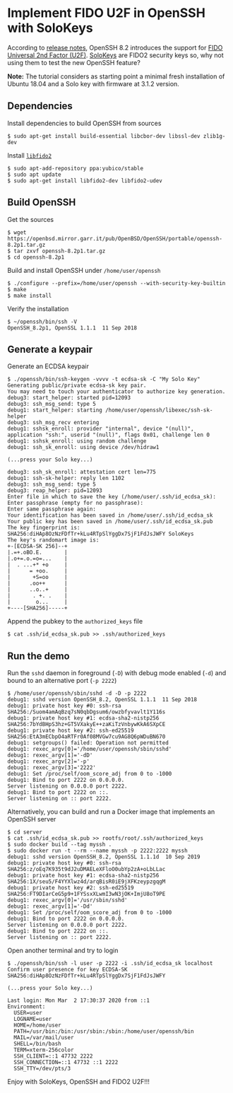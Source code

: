 # Implement FIDO U2F in OpenSSH with SoloKeys

According to [release notes](https://www.openssh.com/txt/release-8.2),
OpenSSH 8.2 introduces the support for
[FIDO Universal 2nd Factor (U2F)](https://fidoalliance.org/specifications).
[SoloKeys](https://solokeys.com) are FIDO2 security keys so, why not using
them to test the new OpenSSH feature?

**Note:** The tutorial considers as starting point a minimal fresh
installation of Ubuntu 18.04 and a Solo key with firmware at 3.1.2 version.

## Dependencies

Install dependencies to build OpenSSH from sources

    $ sudo apt-get install build-essential libcbor-dev libssl-dev zlib1g-dev

Install [`libfido2`](https://github.com/Yubico/libfido2)

    $ sudo apt-add-repository ppa:yubico/stable
    $ sudo apt update
    $ sudo apt-get install libfido2-dev libfido2-udev

## Build OpenSSH

Get the sources

    $ wget https://openbsd.mirror.garr.it/pub/OpenBSD/OpenSSH/portable/openssh-8.2p1.tar.gz
    $ tar zxvf openssh-8.2p1.tar.gz
    $ cd openssh-8.2p1

Build and install OpenSSH under `/home/user/openssh`

    $ ./configure --prefix=/home/user/openssh --with-security-key-builtin
    $ make
    $ make install

Verify the installation

    $ ~/openssh/bin/ssh -V
    OpenSSH_8.2p1, OpenSSL 1.1.1  11 Sep 2018

## Generate a keypair

Generate an ECDSA keypair

    $ ./openssh/bin/ssh-keygen -vvvv -t ecdsa-sk -C "My Solo Key"
    Generating public/private ecdsa-sk key pair.
    You may need to touch your authenticator to authorize key generation.
    debug3: start_helper: started pid=12093
    debug3: ssh_msg_send: type 5
    debug1: start_helper: starting /home/user/openssh/libexec/ssh-sk-helper
    debug3: ssh_msg_recv entering
    debug1: sshsk_enroll: provider "internal", device "(null)", application "ssh:", userid "(null)", flags 0x01, challenge len 0
    debug1: sshsk_enroll: using random challenge
    debug1: ssh_sk_enroll: using device /dev/hidraw1

    (...press your Solo key...)

    debug3: ssh_sk_enroll: attestation cert len=775
    debug1: ssh-sk-helper: reply len 1102
    debug3: ssh_msg_send: type 5
    debug3: reap_helper: pid=12093
    Enter file in which to save the key (/home/user/.ssh/id_ecdsa_sk):
    Enter passphrase (empty for no passphrase):
    Enter same passphrase again:
    Your identification has been saved in /home/user/.ssh/id_ecdsa_sk
    Your public key has been saved in /home/user/.ssh/id_ecdsa_sk.pub
    The key fingerprint is:
    SHA256:diHAp8OzNzFDfTr+kLu4RTpSlYggDx7SjF1FdJsJWFY SoloKeys
    The key's randomart image is:
    +-[ECDSA-SK 256]--+
    |.=+.oBO.E.       |
    |.o+=.o.=o=...    |
    |  . ...+* +o     |
    |      = +oo.     |
    |       +S=oo     |
    |      .oo++      |
    |      ..o..+     |
    |       . +. .    |
    |        o...     |
    +----[SHA256]-----+

Append the pubkey to the `authorized_keys` file

    $ cat .ssh/id_ecdsa_sk.pub >> .ssh/authorized_keys

## Run the demo

Run the `sshd` daemon in foreground (`-D`) with debug mode enabled (`-d`) and
bound to an alternative port (`-p 2222`)

    $ /home/user/openssh/sbin/sshd -d -D -p 2222
    debug1: sshd version OpenSSH_8.2, OpenSSL 1.1.1  11 Sep 2018
    debug1: private host key #0: ssh-rsa SHA256:/Suom4amAqBzq7sN0qbDgsum6/owzbfyvavlt1Y116s
    debug1: private host key #1: ecdsa-sha2-nistp256 SHA256:7bYdBHpS3hz+GT5VXakyE++zaKiTzVnbywKkA6SXpCE
    debug1: private host key #2: ssh-ed25519 SHA256:EtA3mECbpO4aRTFr0Af08MVGw7cu9AG8Q6pWDuBN670
    debug1: setgroups() failed: Operation not permitted
    debug1: rexec_argv[0]='/home/user/openssh/sbin/sshd'
    debug1: rexec_argv[1]='-dD'
    debug1: rexec_argv[2]='-p'
    debug1: rexec_argv[3]='2222'
    debug1: Set /proc/self/oom_score_adj from 0 to -1000
    debug1: Bind to port 2222 on 0.0.0.0.
    Server listening on 0.0.0.0 port 2222.
    debug1: Bind to port 2222 on ::.
    Server listening on :: port 2222.

Alternatively, you can build and run a Docker image that implements an
OpenSSH server

    $ cd server
    $ cat .ssh/id_ecdsa_sk.pub >> rootfs/root/.ssh/authorized_keys
    $ sudo docker build --tag myssh .
    $ sudo docker run -t --rm --name myssh -p 2222:2222 myssh
    debug1: sshd version OpenSSH_8.2, OpenSSL 1.1.1d  10 Sep 2019
    debug1: private host key #0: ssh-rsa SHA256:z/oEq7K935t9dJ2uDMAELeXFloO0ubYp2zA+oLbLLac
    debug1: private host key #1: ecdsa-sha2-nistp256 SHA256:1X/seu5/F4YYXlwz4d/arqBisR0iE9jXFKzeypzgqgM
    debug1: private host key #2: ssh-ed25519 SHA256:FT9DIarCeG5p9+1FYSsxXLwmI3wN3jOK+ImjU8oT9PE
    debug1: rexec_argv[0]='/usr/sbin/sshd'
    debug1: rexec_argv[1]='-Dd'
    debug1: Set /proc/self/oom_score_adj from 0 to -1000
    debug1: Bind to port 2222 on 0.0.0.0.
    Server listening on 0.0.0.0 port 2222.
    debug1: Bind to port 2222 on ::.
    Server listening on :: port 2222.

Open another terminal and try to login

    $ ./openssh/bin/ssh -l user -p 2222 -i .ssh/id_ecdsa_sk localhost
    Confirm user presence for key ECDSA-SK SHA256:diHAp8OzNzFDfTr+kLu4RTpSlYggDx7SjF1FdJsJWFY

    (...press your Solo key...)

    Last login: Mon Mar  2 17:30:37 2020 from ::1
    Environment:
      USER=user
      LOGNAME=user
      HOME=/home/user
      PATH=/usr/bin:/bin:/usr/sbin:/sbin:/home/user/openssh/bin
      MAIL=/var/mail/user
      SHELL=/bin/bash
      TERM=xterm-256color
      SSH_CLIENT=::1 47732 2222
      SSH_CONNECTION=::1 47732 ::1 2222
      SSH_TTY=/dev/pts/3

Enjoy with SoloKeys, OpenSSH and FIDO2 U2F!!!

